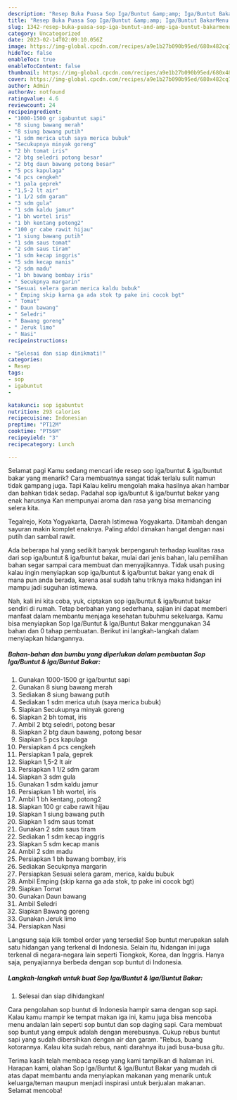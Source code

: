 ```yaml
---
description: "Resep Buka Puasa Sop Iga/Buntut &amp;amp; Iga/Buntut BakarMenu Sahur"
title: "Resep Buka Puasa Sop Iga/Buntut &amp;amp; Iga/Buntut BakarMenu Sahur"
slug: 1342-resep-buka-puasa-sop-iga-buntut-and-amp-iga-buntut-bakarmenu-sahur
category: Uncategorized
date: 2023-02-14T02:09:10.056Z
image: https://img-global.cpcdn.com/recipes/a9e1b27b090b95ed/680x482cq70/sop-igabuntut-igabuntut-bakar-foto-resep-utama.jpg
hideToc: false
enableToc: true
enableTocContent: false
thumbnail: https://img-global.cpcdn.com/recipes/a9e1b27b090b95ed/680x482cq70/sop-igabuntut-igabuntut-bakar-foto-resep-utama.jpg
cover: https://img-global.cpcdn.com/recipes/a9e1b27b090b95ed/680x482cq70/sop-igabuntut-igabuntut-bakar-foto-resep-utama.jpg
author: Admin
authorAv: notfound
ratingvalue: 4.6
reviewcount: 24
recipeingredient:
- "1000-1500 gr igabuntut sapi"
- "8 siung bawang merah"
- "8 siung bawang putih"
- "1 sdm merica utuh saya merica bubuk"
- "Secukupnya minyak goreng"
- "2 bh tomat iris"
- "2 btg seledri potong besar"
- "2 btg daun bawang potong besar"
- "5 pcs kapulaga"
- "4 pcs cengkeh"
- "1 pala geprek"
- "1,5-2 lt air"
- "1 1/2 sdm garam"
- "3 sdm gula"
- "1 sdm kaldu jamur"
- "1 bh wortel iris"
- "1 bh kentang potong2"
- "100 gr cabe rawit hijau"
- "1 siung bawang putih"
- "1 sdm saus tomat"
- "2 sdm saus tiram"
- "1 sdm kecap inggris"
- "5 sdm kecap manis"
- "2 sdm madu"
- "1 bh bawang bombay iris"
- " Secukpnya margarin"
- "Sesuai selera garam merica kaldu bubuk"
- " Emping skip karna ga ada stok tp pake ini cocok bgt"
- " Tomat"
- " Daun bawang"
- " Seledri"
- " Bawang goreng"
- " Jeruk limo"
- " Nasi"
recipeinstructions:

- "Selesai dan siap dinikmati!"
categories:
- Resep
tags:
- sop
- igabuntut
- 

katakunci: sop igabuntut  
nutrition: 293 calories
recipecuisine: Indonesian
preptime: "PT12M"
cooktime: "PT56M"
recipeyield: "3"
recipecategory: Lunch

---
```



Selamat pagi Kamu sedang mencari ide resep sop iga/buntut &amp; iga/buntut bakar yang menarik? Cara membuatnya sangat tidak terlalu sulit namun tidak gampang juga. Tapi Kalau keliru mengolah maka hasilnya akan hambar dan bahkan tidak sedap. Padahal sop iga/buntut &amp; iga/buntut bakar yang enak harusnya Kan mempunyai aroma dan rasa yang bisa memancing selera kita.


Tegalrejo, Kota Yogyakarta, Daerah Istimewa Yogyakarta. Ditambah dengan sayuran makin komplet enaknya. Paling afdol dimakan hangat dengan nasi putih dan sambal rawit.

Ada beberapa hal yang sedikit banyak berpengaruh terhadap kualitas rasa dari sop iga/buntut &amp; iga/buntut bakar, mulai dari jenis bahan, lalu pemilihan bahan segar sampai cara membuat dan menyajikannya. Tidak usah pusing kalau ingin menyiapkan sop iga/buntut &amp; iga/buntut bakar yang enak di mana pun anda berada, karena asal sudah tahu triknya maka hidangan ini mampu jadi suguhan istimewa.


Nah, kali ini kita coba, yuk, ciptakan sop iga/buntut &amp; iga/buntut bakar sendiri di rumah. Tetap berbahan yang sederhana, sajian ini dapat memberi manfaat dalam membantu menjaga kesehatan tubuhmu sekeluarga. Kamu bisa menyiapkan Sop Iga/Buntut &amp; Iga/Buntut Bakar menggunakan 34 bahan dan 0 tahap pembuatan. Berikut ini langkah-langkah dalam menyiapkan hidangannya.

<!--inarticleads1-->

##### Bahan-bahan dan bumbu yang diperlukan dalam pembuatan Sop Iga/Buntut &amp; Iga/Buntut Bakar:

1. Gunakan 1000-1500 gr iga/buntut sapi
1. Gunakan 8 siung bawang merah
1. Sediakan 8 siung bawang putih
1. Sediakan 1 sdm merica utuh (saya merica bubuk)
1. Siapkan Secukupnya minyak goreng
1. Siapkan 2 bh tomat, iris
1. Ambil 2 btg seledri, potong besar
1. Siapkan 2 btg daun bawang, potong besar
1. Siapkan 5 pcs kapulaga
1. Persiapkan 4 pcs cengkeh
1. Persiapkan 1 pala, geprek
1. Siapkan 1,5-2 lt air
1. Persiapkan 1 1/2 sdm garam
1. Siapkan 3 sdm gula
1. Gunakan 1 sdm kaldu jamur
1. Persiapkan 1 bh wortel, iris
1. Ambil 1 bh kentang, potong2
1. Siapkan 100 gr cabe rawit hijau
1. Siapkan 1 siung bawang putih
1. Siapkan 1 sdm saus tomat
1. Gunakan 2 sdm saus tiram
1. Sediakan 1 sdm kecap inggris
1. Siapkan 5 sdm kecap manis
1. Ambil 2 sdm madu
1. Persiapkan 1 bh bawang bombay, iris
1. Sediakan  Secukpnya margarin
1. Persiapkan Sesuai selera garam, merica, kaldu bubuk
1. Ambil  Emping (skip karna ga ada stok, tp pake ini cocok bgt)
1. Siapkan  Tomat
1. Gunakan  Daun bawang
1. Ambil  Seledri
1. Siapkan  Bawang goreng
1. Gunakan  Jeruk limo
1. Persiapkan  Nasi


Langsung saja klik tombol order yang tersedia! Sop buntut merupakan salah satu hidangan yang terkenal di Indonesia. Selain itu, hidangan ini juga terkenal di negara-negara lain seperti Tiongkok, Korea, dan Inggris. Hanya saja, penyajiannya berbeda dengan sop buntut di Indonesia. 

<!--inarticleads2-->

##### Langkah-langkah untuk buat Sop Iga/Buntut &amp; Iga/Buntut Bakar:


1. Selesai dan siap dihidangkan!

Cara pengolahan sop buntut di Indonesia hampir sama dengan sop sapi. Kalau kamu mampir ke tempat makan iga ini, kamu juga bisa mencoba menu andalan lain seperti sop buntut dan sop daging sapi. Cara membuat sop buntut yang empuk adalah dengan merebusnya. Cukup rebus buntut sapi yang sudah dibersihkan dengan air dan garam. &#34;Rebus, buang kotorannya. Kalau kita sudah rebus, nanti darahnya itu jadi busa-busa gitu. 

Terima kasih telah membaca resep yang kami tampilkan di halaman ini. Harapan kami, olahan Sop Iga/Buntut &amp; Iga/Buntut Bakar yang mudah di atas dapat membantu anda menyiapkan makanan yang menarik untuk keluarga/teman maupun menjadi inspirasi untuk berjualan makanan. Selamat mencoba!
